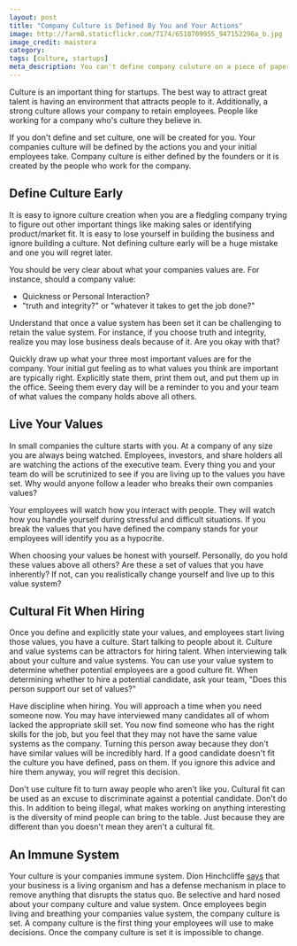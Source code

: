 ```yaml
---
layout: post
title: "Company Culture is Defined By You and Your Actions"
image: http://farm8.staticflickr.com/7174/6518709955_947152296a_b.jpg
image_credit: maistora
category: 
tags: [culture, startups]
meta_description: You can't define company culuture on a piece of paper. Employees will follow what their leaders are doing.
---
```


Culture is an important thing for startups. The best way to attract great talent is having an environment that attracts people to it. Additionally, a strong culture allows your company to retain employees. People like working for a company who's culture they believe in. 

If you don't define and set culture, one will be created for you. Your companies culture will be defined by the actions you and your initial employees take. Company culture is either defined by the founders or it is created by the people who work for the company.

## Define Culture Early
It is easy to ignore culture creation when you are a fledgling company trying to figure out other important things like making sales or identifying product/market fit. It is easy to lose yourself in building the business and ignore building a culture. Not defining culture early will be a huge mistake and one you will regret later. 

You should be very clear about what your companies values are. For instance, should a company value:

* Quickness or Personal Interaction? 
* "truth and integrity?" or "whatever it takes to get the job done?" 

Understand that once a value system has been set it can be challenging to retain the value system. For instance, if you choose truth and integrity, realize you may lose business deals because of it. Are you okay with that?

Quickly draw up what your three most important values are for the company. Your initial gut feeling as to what values you think are important are typically right. Explicitly state them, print them out, and put them up in the office. Seeing them every day will be a reminder to you and your team of what values the company holds above all others.

## Live Your Values
In small companies the culture starts with you. At a company of any size you are always being watched. Employees, investors, and share holders all are watching the actions of the executive team. Every thing you and your team do will be scrutinized to see if you are living up to the values you have set. Why would anyone follow a leader who breaks their own companies values? 

Your employees will watch how you interact with people. They will watch how you handle yourself during stressful and difficult situations. If you break the values that you have defined the company stands for your employees will identify you as a hypocrite.

When choosing your values be honest with yourself. Personally, do you hold these values above all others? Are these a set of values that you have inherently? If not, can you realistically change yourself and live up to this value system?

## Cultural Fit When Hiring
Once you define and explicitly state your values, and employees start living those values, you have a culture. Start talking to people about it. Culture and value systems can be attractors for hiring talent. When interviewing talk about your culture and value systems. You can use your value system to determine whether potential employees are a good culture fit. When determining whether to hire a potential candidate, ask your team, "Does this person support our set of values?"

Have discipline when hiring. You will approach a time when you need someone now. You may have interviewed many candidates all of whom lacked the appropriate skill set. You now find someone who has the right skills for the job, but you feel that they may not have the same value systems as the company. Turning this person away because they don't have similar values will be incredibly hard. If a good candidate doesn't fit the culture you have defined, pass on them. If you ignore this advice and hire them anyway, you _will_ regret this decision.

Don't use culture fit to turn away people who aren't like you. Cultural fit can be used as an excuse to discriminate against a potential candidate. Don't do this. In addition to being illegal, what makes working on anything interesting is the diversity of mind people can bring to the table. Just because they are different than you doesn't mean they aren't a cultural fit.

## An Immune System
Your culture is your companies immune system. Dion Hinchcliffe [says](http://www.dachisgroup.com/2012/05/getting-to-effective-social-business-results-applying-culture-change/) that your business is a living organism and has a defense mechanism in place to remove anything that disrupts the status quo. Be selective and hard nosed about your company culture and value system. Once employees begin living and breathing your companies value system, the company culture is set. A company culture is the first thing your employees will use to make decisions. Once the company culture is set it is impossible to change.